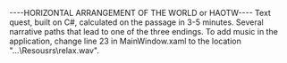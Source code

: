 ----HORIZONTAL ARRANGEMENT OF THE WORLD or HAOTW----
Text quest, built on C#, calculated on the passage in 3-5 minutes.
Several narrative paths that lead to one of the three endings.
To add music in the application, change line 23 in MainWindow.xaml to the location "...\Resousrs\relax.wav".
